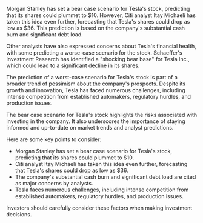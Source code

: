 Morgan Stanley has set a bear case scenario for Tesla's stock, predicting that its shares could plummet to $10. However, Citi analyst Itay Michaeli has taken this idea even further, forecasting that Tesla's shares could drop as low as $36. This prediction is based on the company's substantial cash burn and significant debt load.

Other analysts have also expressed concerns about Tesla's financial health, with some predicting a worse-case scenario for the stock. Schaeffer's Investment Research has identified a "shocking bear base" for Tesla Inc., which could lead to a significant decline in its shares.

The prediction of a worst-case scenario for Tesla's stock is part of a broader trend of pessimism about the company's prospects. Despite its growth and innovation, Tesla has faced numerous challenges, including intense competition from established automakers, regulatory hurdles, and production issues.

The bear case scenario for Tesla's stock highlights the risks associated with investing in the company. It also underscores the importance of staying informed and up-to-date on market trends and analyst predictions.

Here are some key points to consider:

*   Morgan Stanley has set a bear case scenario for Tesla's stock, predicting that its shares could plummet to $10.
*   Citi analyst Itay Michaeli has taken this idea even further, forecasting that Tesla's shares could drop as low as $36.
*   The company's substantial cash burn and significant debt load are cited as major concerns by analysts.
*   Tesla faces numerous challenges, including intense competition from established automakers, regulatory hurdles, and production issues.

Investors should carefully consider these factors when making investment decisions.
